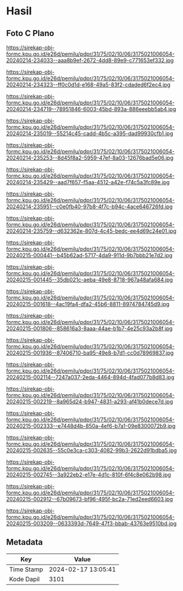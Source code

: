 # Hasil

## Foto C Plano

https://sirekap-obj-formc.kpu.go.id/e26d/pemilu/pdpr/31/75/02/10/06/3175021006054-20240214-234033--aaa8b9ef-2672-4dd8-89e9-c771653ef332.jpg

https://sirekap-obj-formc.kpu.go.id/e26d/pemilu/pdpr/31/75/02/10/06/3175021006054-20240214-234323--ff0c0d1d-e168-49a5-83f2-cdaded6f2ec4.jpg

https://sirekap-obj-formc.kpu.go.id/e26d/pemilu/pdpr/31/75/02/10/06/3175021006054-20240214-234719--78951846-6003-45bd-893a-886eeebb5ab4.jpg

https://sirekap-obj-formc.kpu.go.id/e26d/pemilu/pdpr/31/75/02/10/06/3175021006054-20240214-235019--55214c45-cadd-4b5c-a395-dad99930cfb1.jpg

https://sirekap-obj-formc.kpu.go.id/e26d/pemilu/pdpr/31/75/02/10/06/3175021006054-20240214-235253--8d45f8a2-5959-47ef-8a03-12676bad5e06.jpg

https://sirekap-obj-formc.kpu.go.id/e26d/pemilu/pdpr/31/75/02/10/06/3175021006054-20240214-235429--aad7f657-f5aa-4512-a42e-f74c5a3fc89e.jpg

https://sirekap-obj-formc.kpu.go.id/e26d/pemilu/pdpr/31/75/02/10/06/3175021006054-20240214-235951--c0e0fb40-97b8-4f7c-b94c-4ace646726fd.jpg

https://sirekap-obj-formc.kpu.go.id/e26d/pemilu/pdpr/31/75/02/10/06/3175021006054-20240214-235759--d632362e-807d-4c45-bedc-ee4d69c24e01.jpg

https://sirekap-obj-formc.kpu.go.id/e26d/pemilu/pdpr/31/75/02/10/06/3175021006054-20240215-000441--b45b62ad-5717-4da9-911d-9b7bbb21e7d2.jpg

https://sirekap-obj-formc.kpu.go.id/e26d/pemilu/pdpr/31/75/02/10/06/3175021006054-20240215-001445--35db021c-aeba-49e8-8718-967a48afa684.jpg

https://sirekap-obj-formc.kpu.go.id/e26d/pemilu/pdpr/31/75/02/10/06/3175021006054-20240215-001618--4ac19fa4-dfa2-45b6-8811-8974784745d9.jpg

https://sirekap-obj-formc.kpu.go.id/e26d/pemilu/pdpr/31/75/02/10/06/3175021006054-20240215-001806--858616a3-8aaa-44ae-b1b7-4e25c93a2b8f.jpg

https://sirekap-obj-formc.kpu.go.id/e26d/pemilu/pdpr/31/75/02/10/06/3175021006054-20240215-001936--87406710-ba95-49e8-b7d1-cc0d78969837.jpg

https://sirekap-obj-formc.kpu.go.id/e26d/pemilu/pdpr/31/75/02/10/06/3175021006054-20240215-002114--7247a037-2eda-4464-894d-4fad077b8d83.jpg

https://sirekap-obj-formc.kpu.go.id/e26d/pemilu/pdpr/31/75/02/10/06/3175021006054-20240215-002219--8a965d24-b947-4831-a293-af41b0dece7d.jpg

https://sirekap-obj-formc.kpu.go.id/e26d/pemilu/pdpr/31/75/02/10/06/3175021006054-20240215-002333--e7448d4b-850a-4ef6-b7a1-09e8300072b9.jpg

https://sirekap-obj-formc.kpu.go.id/e26d/pemilu/pdpr/31/75/02/10/06/3175021006054-20240215-002635--55c0e3ca-c303-4082-99b3-2622d91bdba5.jpg

https://sirekap-obj-formc.kpu.go.id/e26d/pemilu/pdpr/31/75/02/10/06/3175021006054-20240215-002745--3a922eb2-e17e-4d1c-810f-6f4c8e062b98.jpg

https://sirekap-obj-formc.kpu.go.id/e26d/pemilu/pdpr/31/75/02/10/06/3175021006054-20240215-002912--67b09673-bf96-495f-bc2a-71ed2eed6603.jpg

https://sirekap-obj-formc.kpu.go.id/e26d/pemilu/pdpr/31/75/02/10/06/3175021006054-20240215-003209--0633393d-7649-47f3-bbab-43763e9510bd.jpg


## Metadata

| Key        | Value               |
| ---------- | ------------------- |
| Time Stamp | 2024-02-17 13:05:41 |
| Kode Dapil | 3101                |



